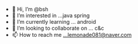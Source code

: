 - 👋 Hi, I’m @bsh
- 👀 I’m interested in ...java spring
- 🌱 I’m currently learning ... android
- 💞️ I’m looking to collaborate on ... c&c
- 📫 How to reach me ...lemonade081@naver.com

<!---
bshclosegrip/bshclosegrip is a ✨ special ✨ repository because its `README.md` (this file) appears on your GitHub profile.
You can click the Preview link to take a look at your changes.
--->
